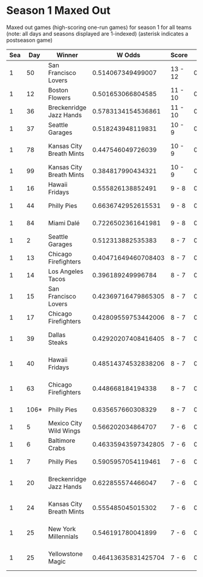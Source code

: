 # Season 1 Maxed Out



Maxed out games (high-scoring one-run games) for season 1 for all teams (note: all days and seasons displayed are 1-indexed) (asterisk indicates a postseason game)


| Sea | Day | Winner | W Odds | Score | L Odds | Loser | 
| ------ |------ |------ |------ |------ |------ |------ |
| 1 | 50 | San Francisco Lovers | 0.514067349499007 | 13 - 12 | 0.48593265050099205 | Boston Flowers | 
| 1 | 12 | Boston Flowers | 0.501653066804585 | 11 - 10 | 0.49834693319541407 | Hades Tigers | 
| 1 | 36 | Breckenridge Jazz Hands | 0.5783134154536861 | 11 - 10 | 0.421686584546313 | Seattle Garages | 
| 1 | 37 | Seattle Garages | 0.518243948119831 | 10 - 9 | 0.481756051880168 | Miami Dalé | 
| 1 | 78 | Kansas City Breath Mints | 0.447546049726039 | 10 - 9 | 0.55245395027396 | Los Angeles Tacos | 
| 1 | 99 | Kansas City Breath Mints | 0.384817990434321 | 10 - 9 | 0.615182009565678 | Boston Flowers | 
| 1 | 16 | Hawaii Fridays | 0.555826138852491 | 9 - 8 | 0.444173861147509 | New York Millennials | 
| 1 | 44 | Philly Pies | 0.6636742952615531 | 9 - 8 | 0.33632570473844603 | Moab Sunbeams | 
| 1 | 84 | Miami Dalé | 0.7226502361641981 | 9 - 8 | 0.277349763835801 | Moab Sunbeams | 
| 1 | 2 | Seattle Garages | 0.512313882535383 | 8 - 7 | 0.48768611746461604 | Miami Dalé | 
| 1 | 13 | Chicago Firefighters | 0.40471649460708403 | 8 - 7 | 0.5952835053929151 | Boston Flowers | 
| 1 | 14 | Los Angeles Tacos | 0.396189249996784 | 8 - 7 | 0.603810750003215 | Yellowstone Magic | 
| 1 | 15 | San Francisco Lovers | 0.42369716479865305 | 8 - 7 | 0.5763028352013461 | Hawaii Fridays | 
| 1 | 17 | Chicago Firefighters | 0.42809559753442006 | 8 - 7 | 0.571904402465579 | Yellowstone Magic | 
| 1 | 39 | Dallas Steaks | 0.42920207408416405 | 8 - 7 | 0.570797925915836 | San Francisco Lovers | 
| 1 | 40 | Hawaii Fridays | 0.48514374532838206 | 8 - 7 | 0.514856254671617 | Charleston Shoe Thieves | 
| 1 | 63 | Chicago Firefighters | 0.448668184194338 | 8 - 7 | 0.551331815805661 | Charleston Shoe Thieves | 
| 1 | 106* | Philly Pies | 0.635657660308329 | 8 - 7 | 0.36434233969167 | Houston Spies | 
| 1 | 5 | Mexico City Wild Wings | 0.566202034864707 | 7 - 6 | 0.433797965135292 | Moab Sunbeams | 
| 1 | 6 | Baltimore Crabs | 0.46335943597342805 | 7 - 6 | 0.536640564026571 | Hades Tigers | 
| 1 | 7 | Philly Pies | 0.5905957054119461 | 7 - 6 | 0.40940429458805305 | Seattle Garages | 
| 1 | 20 | Breckenridge Jazz Hands | 0.622855574466047 | 7 - 6 | 0.37714442553395205 | Los Angeles Tacos | 
| 1 | 24 | Kansas City Breath Mints | 0.555485045015302 | 7 - 6 | 0.444514954984697 | San Francisco Lovers | 
| 1 | 25 | New York Millennials | 0.546191780041899 | 7 - 6 | 0.45380821995809906 | Kansas City Breath Mints | 
| 1 | 25 | Yellowstone Magic | 0.46413635831425704 | 7 - 6 | 0.5358636416857421 | Charleston Shoe Thieves | 


